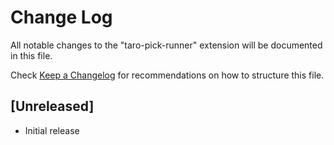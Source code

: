 # Change Log

All notable changes to the "taro-pick-runner" extension will be documented in this file.

Check [Keep a Changelog](http://keepachangelog.com/) for recommendations on how to structure this file.

## [Unreleased]

- Initial release
